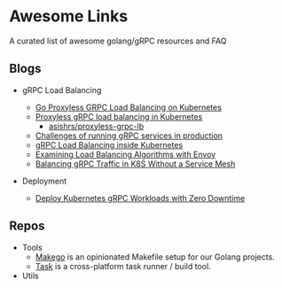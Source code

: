 # Awesome Links

A curated list of awesome golang/gRPC resources and FAQ

## Blogs
- gRPC Load Balancing
    - [Go Proxyless GRPC Load Balancing on Kubernetes](https://medium.com/@tm.worrall/go-proxyless-grpc-load-balancing-on-kubernetes-b5510066868e)
    - [Proxyless gRPC load balancing in Kubernetes](https://itnext.io/proxyless-grpc-load-balancing-in-kubernetes-ca1a4797b742)
        - [asishrs/proxyless-grpc-lb](https://github.com/asishrs/proxyless-grpc-lb/)
    - [Challenges of running gRPC services in production](https://medium.com/inlocotech/challenges-of-running-grpc-services-in-production-b3a113df2542)
    - [gRPC Load Balancing inside Kubernetes](https://blog.nobugware.com/post/2019/kubernetes_mesh_network_load_balancing_grpc_services/)
    - [Examining Load Balancing Algorithms with Envoy](https://blog.envoyproxy.io/examining-load-balancing-algorithms-with-envoy-1be643ea121c)
    - [Balancing gRPC Traffic in K8S Without a Service Mesh](https://medium.com/swlh/balancing-grpc-traffic-in-k8s-without-a-service-mesh-7005be902ef3)

- Deployment
    - [Deploy Kubernetes gRPC Workloads with Zero Downtime](https://medium.com/@jwenz723/deploy-kubernetes-grpc-workloads-with-zero-down-time-3585c146f74f)

## Repos
- Tools
    - [Makego](https://github.com/bufbuild/makego) is an opinionated Makefile setup for our Golang projects.
    - [Task](https://taskfile.dev/#/) is a  cross-platform task runner / build tool.
- Utils

